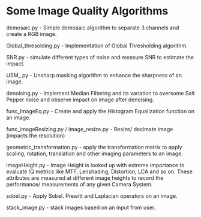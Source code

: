 # Some Image Quality Algorithms
demosaic.py - Simple demosaic algorithm to separate 3 channels and create a RGB image.

Global_thresolding.py - Implementation of Global Thresholding algorithm.

SNR.py - simulate different types of noise and measure SNR to estimate the impact.

USM_.py - Unsharp masking algorithm to enhance the sharpness of an image.

denoising.py - Implement Median Filtering and its variation to oversome Salt Pepper noise and observe impact on image after denoising.

func_ImageEq.py - Create and apply the Histogram Equalization function on an image.

func_imageResizing.py / image_resize.py - Resize/ decimate image (impacts the resolution)

geometric_transformation.py - apply the transformation matrix to apply scaling, rotation, translation and other imaging parameters to an image.

imageHeight.py - Image Height is looked up with extreme importance to evaluate IQ metrics like MTF, Lenshading, Distortion, LCA and so on. These attributes are measured at different image heights to record the performance/ measurements of any given Camera System.

sobel.py - Apply Sobel. Prewitt and Laplacian operators on an image.

stack_image.py - stack images based on an input from user.
